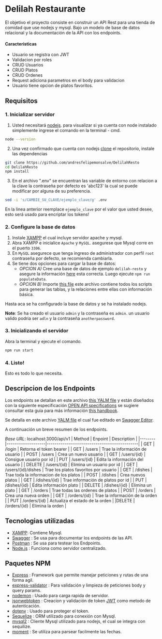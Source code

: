 # Delilah Restaurante
El objetivo el proyecto consiste en construir un API Rest para una tienda de comidad que use nodejs y mysql. Bajo un modelo de base de datos relacional y la documentación de la API con los endpoints.

#### Caracteristicas
- Usuario se registra con JWT
- Validacion por roles
- CRUD Usuarios
- CRUD Platos
- CRUD Ordenes
- Request adiciona parametros en el body para validacion
- Usuario tiene opcion de platos favoritos.

## Requisitos
### 1. Inicializar servidor
1. Usted necesitará [nodejs](https://nodejs.org). para visualizar si ya cuenta con node instalado simplemente ingrese el comando en la terminal - cmd.
```bash
node --version
```
2. Una vez confirmado que cuenta con nodejs [clone](https://git-scm.com/) el repositorio, instale las dependencias 

```bash
git clone https://github.com/andresfelipemonsalve/DelilahResto
cd DelilahResto
npm install
```
3. En el archivo ".env" se encuentran las variable de entorno con relacion a la clave la contraseña por defecto es 'abc123' la cual se puede modificar por alguna de su preferencia.
```bash
sed -i 's/CAMBIE_SU_CLAVE/ejemplo_clave/g' .env
```
En la linea anterior reemplace `ejemplo_clave` por el valor que usted desee, esto será usado para encriptar los tokens!

### 2. Configure la base de datos
1. Instale [XAMPP](https://www.apachefriends.org/index.html) el cual incluye servidor apache y mysql.
1. Abra XAMPP e inicialice `Apache` y `MySQL`. asegurese que Mysql corre en el puerto `3306`.
1.  En `MySQL` asegurece que tenga ingreso de administrador con perfil `root` contraseña por defecto, se recomienda cambiarla.
1. Se tiene dos opciones para cargar la base de datos:
    * *OPCION A)* Cree una base de datos de ejemplo `delilah-resto` y asegure la información [here](./src/services/database/config/index.js) esta correcta. Luego ejecute `npm run populateData`.
    * *OPCION B)* Importe [this file](./src/services/database/init-config.sql) este archivo contiene todos los scripts para generar las tablas, y la relaciones entre ellas con información básica.

Hasta aca se ha configurado la base de datos y se ha instalado nodejs.

**Note**: Se ha creado el usuario  `admin` y la contraseña es `admin`. un usuario valido podria ser `adln` y la contraseña `anotherpassword`.

### 3. Inicializando el servidor
Abra la terminal y ejecute el comando.
```bash
npm run start
```
### 4. Listo!
Esto es todo lo que necesita.

## Descripcion de los Endpoints
Los endpoints se detallan en este archivo [this YALM file](./design/API/spec.yml) y están diseñados con la siguiente especificación [OPEN API specifications](https://swagger.io/specification/#:~:text=Introduction,or%20through%20network%20traffic%20inspection.) se sugiere consultar esta guia para más información [this handbook](https://pages.apigee.com/rs/apigee/images/api-design-ebook-2012-03.pdf).

Se detalla en este archivo [YALM file](./design/API/API-spec.yml) el cual fue editado en  [Swagger Editor](https://editor.swagger.io/#).


A continuación un breve resumen de los endpoints.

*Base URL*: localhost:3000/api/v1
| Method |       Enpoint      |                  Description                  |
|--------|--------------------|-----------------------------------------------|
|   GET  | /login             | Retorna el token bearer                       |
|   GET  | /users             | Trae la información de usuario                |
|  POST  | /users             | Crea un nuevo usuario                         |
|   GET  | /users/{id}        | Consigue usuario por id                       |
|   PUT  | /users/{id}        | Edita la información del usuario              |
| DELETE | /users/{id}        | Elimina un usuario por id                     |
|   GET  | /users/{id}/dishes | Trae los platos favoritos por usuario         |
|   GET  | /dishes            | Trae toda la informacion de los platos        |
|  POST  | /dishes            | Crea nuevos platos                            |
|   GET  | /dishes/{id}       | Trae información de platos por id             |
|   PUT  | /dishes/{id}       | Edita información plato                       |
| DELETE | /dishes/{id}       | Elimina un plato                              |
|   GET  | /orders            | Trae todas las ordenes de platos              |
|  POST  | /orders            | Crea una nueva orden                          |
|   GET  | /orders/{id}       | Trae la información de la orden               |
|   PUT  | /orders/{id}       | Actualiza el estado de la orden               |
|DELETE  | /orders/{id}       | Elimina la orden                              |


## Tecnologias utilizadas
- [XAMPP](https://www.apachefriends.org/index.html): Contiene Mysql. 
- [Swagger](https://editor.swagger.io/) : Se usa para documentar los endpoints de las API.
- [Postman](https://www.postman.com/) : Se usa para testear los Endpoints.
- [Node.js](https://nodejs.org) : Funciona como servidor centralizado.

## Paquetes NPM
- [Express](http://expressjs.com) : Framework que permite manejar peticiones y rutas de una forma agil.
- [express-validator](https://express-validator.github.io/) : Para validación y limpieza de peticiones body y query params.
- [nodemon](https://www.npmjs.com/package/nodemon) : Usado para carga rapida de servidor.
- [jsonwebtoken](https://www.npmjs.com/package/jsonwebtoken) : Creacion y validación de token [JWT](https://jwt.io) como metodo de autenticación.
- [dotenv](https://www.npmjs.com/package/dotenv) : Usado para proteger el token. 
- [Sequelize](https://www.npmjs.com/package/sequelize) : ORM utilizado para conexión con Mysql.
- [mysql2](https://www.npmjs.com/package/mysql2) : Cliente Mysql utilizado para nodejs, el cual se integra con sequilize.
- [moment](https://www.npmjs.com/package/moment) : Se utiliza para parsear facilmente las fechas.
